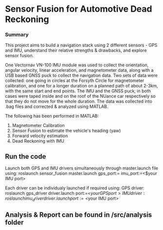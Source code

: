 # Sensor Fusion for Automotive Dead Reckoning

### Summary
This project aims to build a navigation stack using 2 different sensors - GPS and IMU, understand their relative strengths & drawbacks, and explore sensor fusion.

One Vectornav VN-100 IMU module was used to collect the orientation, angular velocity, linear acceleration, and magnetometer data, along with a USB based GNSS puck to collect the navigation data. Two sets of data were collected: one going in circles at the Forsyth Circle for magnetometer calibration, and one for a longer duration on a planned path of about 2-3km, with the same start and end points. The IMU and the GNSS puck, in both cases were taped inside and on the roof of the NUance car respectively so that they do not move for the whole duration. The data was collected into .bag files and corrected & analyzed using MATLAB.

The following has been performed in MATLAB:
1. Magnetometer Calibration
2. Sensor Fusion to estimate the vehicle's heading (yaw)
3. Forward velocity estimation
4. Dead Reckoning with IMU

## Run the code
Launch both GPS and IMU drivers simultaneously through master.launch file using: 
roslaunch sensor_fusion master.launch gps_port:=<your GPS port> imu_port:=<$your IMU port> 

Each driver can be individualy launched if required using:
GPS driver: roslaunch gps_driver driver.launch port:=<$your GPS port>
IMU driver: roslaunch imu_driver driver.launch port:=<$your IMU port>

## Analysis & Report can be found in /src/analysis folder
